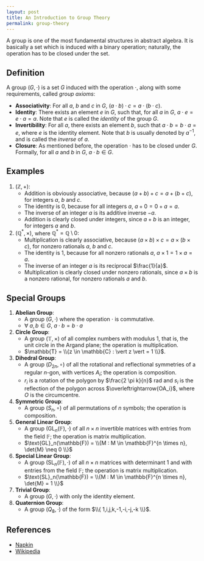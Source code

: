 ```yaml
---
layout: post
title: An Introduction to Group Theory
permalink: group-theory
---
```


A group is one of the most fundamental structures in abstract algebra. It is basically a set which is induced with a binary operation; naturally, the operation has to be closed under the set.

## Definition

A group $(G, \cdot)$ is a set $G$ induced with the operation $\cdot$, along with some requirements, called _group axioms_:

- **Associativity**: For all $a$, $b$ and $c$ in $G$, $(a \cdot b) \cdot c = a \cdot (b \cdot c)$.
- **Identity**: There exists an element $e$ in $G$, such that, for all $a$ in $G$, $a \cdot e = e \cdot a = a$. Note that $e$ is called the _identity_ of the group $G$.
- **Invertibility**: For all $a$, there exists an element $b$, such that $a \cdot b = b \cdot a = e$, where $e$ is the identity element. Note that $b$ is usually denoted by $a^{-1}$, and is called the _inverse_ of $a$.
- **Closure**: As mentioned before, the operation $\cdot$ has to be closed under $G$. Formally, for all $a$ and $b$ in $G$, $a \cdot b \in G$.

## Examples

1. $(\mathbb{Z}, +)$:
    - Addition is obviously associative, because $(a + b) + c = a + (b + c)$, for integers $a$, $b$ and $c$.
    - The identity is $0$, because for all integers $a$, $a + 0 = 0 + a = a$.
    - The inverse of an integer $a$ is its additive inverse $-a$.
    - Addition is clearly closed under integers, since $a + b$ is an integer, for integers $a$ and $b$.
2. $(\mathbb{Q}^{\ast}, \times)$, where $\mathbb{Q}^{\ast} = \mathbb{Q} \setminus {0}$:
    - Multiplication is clearly associative, because $(a \times b) \times c = a \times (b \times c)$, for nonzero rationals $a$, $b$ and $c$.
    - The identity is $1$, because for all nonzero rationals $a$, $a \times 1 = 1 \times a = a$.
    - The inverse of an integer $a$ is its reciprocal $\frac{1}{a}$.
    - Multiplication is clearly closed under nonzero rationals, since $a \times b$ is a nonzero rational, for nonzero rationals $a$ and $b$.

## Special Groups

1. **Abelian Group**:
    - A group $(G, \cdot)$ where the operation $\cdot$ is commutative.
    - $\forall$ $a, b \in G,$ $a \cdot b = b \cdot a$
2. **Circle Group**:
    - A group $(\mathbb{T}, \times)$ of all complex numbers with modulus $1$, that is, the unit circle in the Argand plane; the operation is multiplication.
    - $\mathbb{T} = \\{z \in \mathbb{C} : \vert z \vert = 1 \\}$.
3. **Dihedral Group**:
    - A group $(D_{2n}, \circ)$ of all the rotational and reflectional symmetries of a regular $n$-gon, with vertices $A_i$; the operation is composition.
    - $r_i$ is a rotation of the polygon by $\frac{2 \pi k}{n}$ $\mathrm{rad}$ and $s_i$ is the reflection of the polygon across $\overleftrightarrow{OA_i}$, where $O$ is the circumcentre.
4. **Symmetric Group**:
    - A group $(S_n, \circ)$ of all permutations of $n$ symbols; the operation is composition.
5. **General Linear Group**:
    - A group $(\text{GL}_n(\mathbb{F}), \cdot)$ of all $n \times n$ invertible matrices with entries from the field $\mathbb{F}$; the operation is matrix multiplication.
    - $\text{GL}_n(\mathbb{F}) = \\{M : M \in \mathbb{F}^{n \times n}, \det{M} \neq 0 \\}$
6. **Special Linear Group**:
    - A group $(\text{SL}_n(\mathbb{F}), \cdot)$ of all $n \times n$ matrices with determinant 1 and with entries from the field $\mathbb{F}$; the operation is matrix multiplication.
    - $\text{SL}_n(\mathbb{F}) = \\{M : M \in \mathbb{F}^{n \times n}, \det{M} = 1 \\}$
7. **Trivial Group**:
    - A group $(G, \cdot)$ with only the identity element.
8. **Quaternion Group**:
    - A group $(Q_8, \cdot)$ of the form $\\{ 1,i,j,k,-1,-i,-j,-k \\}$.

## References

- [Napkin](https://web.evanchen.cc/napkin.html)
- [Wikipedia](https://wikipedia.org/)

